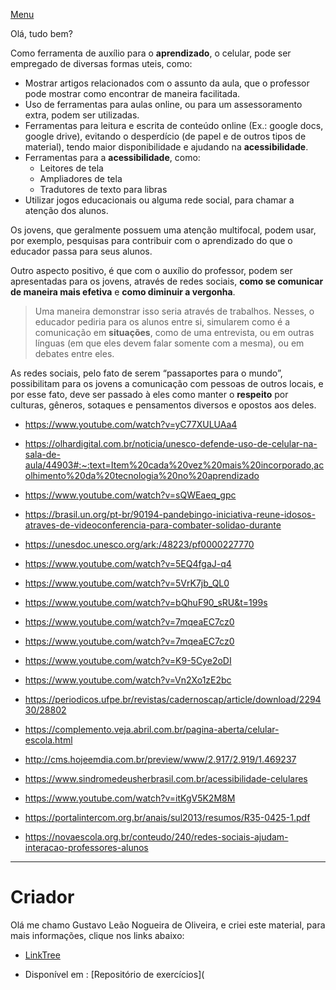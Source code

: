 [Menu](../../README.md)

Olá, tudo bem?

Como ferramenta de auxílio para o **aprendizado**, o celular, pode ser empregado de diversas formas uteis, como: 

* Mostrar artigos relacionados com o assunto da aula, que o professor pode mostrar como encontrar de maneira facilitada.
* Uso de ferramentas para aulas online, ou para um assessoramento extra, podem ser utilizadas.
* Ferramentas para leitura  e escrita de conteúdo online (Ex.: google docs, google drive), evitando o desperdício (de papel e de outros tipos de material), tendo maior disponibilidade e  ajudando na **acessibilidade**.
* Ferramentas para a **acessibilidade**, como:
  * Leitores de tela
  * Ampliadores de tela 
  * Tradutores de texto para libras
* Utilizar jogos educacionais ou alguma rede social, para chamar a atenção dos alunos.

Os jovens, que geralmente possuem uma atenção multifocal, podem usar, por exemplo, pesquisas para contribuir  com o aprendizado do que o educador passa para seus alunos.

Outro aspecto positivo, é que com o auxílio do professor, podem ser apresentadas para os jovens, através de redes sociais, **como se comunicar de maneira mais efetiva** e **como diminuir a vergonha**. 

> Uma maneira  demonstrar isso seria através de trabalhos. Nesses, o educador pediria para os alunos entre si, simularem como é a comunicação em **situações**, como de uma entrevista, ou em outras línguas (em que eles devem falar somente com a mesma), ou em debates entre eles.

As redes sociais, pelo fato de serem “passaportes para o mundo”, possibilitam para os jovens a comunicação com pessoas de outros locais, e por esse fato, deve ser passado à eles como manter o **respeito** por culturas, gêneros, sotaques e pensamentos diversos e opostos aos deles.





* https://www.youtube.com/watch?v=yC77XULUAa4
* https://olhardigital.com.br/noticia/unesco-defende-uso-de-celular-na-sala-de-aula/44903#:~:text=Item%20cada%20vez%20mais%20incorporado,acolhimento%20da%20tecnologia%20no%20aprendizado
* https://www.youtube.com/watch?v=sQWEaeq_gpc
* https://brasil.un.org/pt-br/90194-pandebingo-iniciativa-reune-idosos-atraves-de-videoconferencia-para-combater-solidao-durante 
* https://unesdoc.unesco.org/ark:/48223/pf0000227770
* https://www.youtube.com/watch?v=5EQ4fgaJ-q4
* https://www.youtube.com/watch?v=5VrK7jb_QL0
* https://www.youtube.com/watch?v=bQhuF90_sRU&t=199s
* https://www.youtube.com/watch?v=7mqeaEC7cz0
* https://www.youtube.com/watch?v=7mqeaEC7cz0
* https://www.youtube.com/watch?v=K9-5Cye2oDI
* https://www.youtube.com/watch?v=Vn2Xo1zE2bc
* https://periodicos.ufpe.br/revistas/cadernoscap/article/download/229430/28802
* https://complemento.veja.abril.com.br/pagina-aberta/celular-escola.html
* http://cms.hojeemdia.com.br/preview/www/2.917/2.919/1.469237
* https://www.sindromedeusherbrasil.com.br/acessibilidade-celulares

* https://www.youtube.com/watch?v=itKgV5K2M8M
* https://portalintercom.org.br/anais/sul2013/resumos/R35-0425-1.pdf
* https://novaescola.org.br/conteudo/240/redes-sociais-ajudam-interacao-professores-alunos

---

# Criador

Olá me chamo Gustavo Leão Nogueira de Oliveira, e criei este material, para mais informações, clique nos links abaixo:

* [LinkTree](https://www.linktree.com.br/gusleaooliveira)


* Disponível em : [Repositório de exercícios](